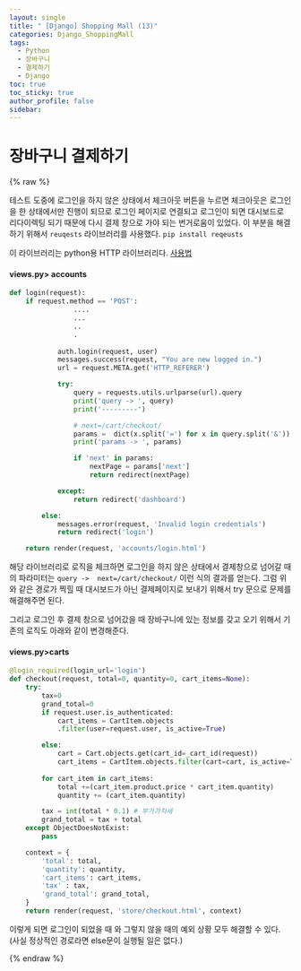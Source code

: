 ```yaml
---
layout: single
title: " [Django] Shopping Mall (13)"
categories: Django_ShoppingMall
tags:
  - Python
  - 장바구니
  - 결제하기
  - Django
toc: true
toc_sticky: true
author_profile: false
sidebar:
---
```

# 장바구니 결제하기

{% raw %}

테스트 도중에 로그인을 하지 않은 상태에서 체크아웃 버튼을 누르면
체크아웃은 로그인을 한 상태에서만 진행이 되므로 로그인 페이지로 연결되고
로그인이 되면 대시보드로 리다이렉팅 되기 때문에 다시 결제 창으로 가야 되는 번거로움이 있었다.
이 부분을 해결하기 위해서 `reuqests` 라이브러리를 사용했다.
`pip install reqeusts`

이 라이브러리는 python용 HTTP 라이브러리다.
[사용법](https://seungjuv.tistory.com/entry/requests-%EB%9D%BC%EC%9D%B4%EB%B8%8C%EB%9F%AC%EB%A6%AC-%EC%82%AC%EC%9A%A9%EB%B2%95)

#### views.py> accounts
```python
def login(request):
    if request.method == 'POST':
				....
				...
				..
				.
                
            auth.login(request, user)
            messages.success(request, "You are new logged in.")
            url = request.META.get('HTTP_REFERER')

            try:
                query = requests.utils.urlparse(url).query
                print('query -> ', query)
                print('---------')

                # next=/cart/checkout/
                params =  dict(x.split('=') for x in query.split('&'))
                print('params -> ', params)

                if 'next' in params:
                    nextPage = params['next']
                    return redirect(nextPage)

            except:
                return redirect('dashboard')

        else:
            messages.error(request, 'Invalid login credentials')
            return redirect('login')

    return render(request, 'accounts/login.html')
```

해당 라이브러리로 로직을 체크하면 로그인을 하지 않은 상태에서 결제창으로 넘어갈 때의 파라미터는 `query ->  next=/cart/checkout/` 이런 식의 결과를 얻는다.
그럼 위와 같은 경로가 찍힐 때 대시보드가 아닌 결제페이지로 보내기 위해서 
try 문으로 문제를 해결해주면 된다.

그리고 로그인 후 결제 창으로 넘어갔을 때 장바구니에 있는 정보를 갖고 오기 위해서
기존의 로직도 아래와 같이 변경해준다.

#### views.py>carts
```python
@login_required(login_url='login')
def checkout(request, total=0, quantity=0, cart_items=None):
    try:
        tax=0
        grand_total=0
        if request.user.is_authenticated:
            cart_items = CartItem.objects
            .filter(user=request.user, is_active=True)

        else:
            cart = Cart.objects.get(cart_id=_cart_id(request))
            cart_items = CartItem.objects.filter(cart=cart, is_active=True)
            
        for cart_item in cart_items:
            total +=(cart_item.product.price * cart_item.quantity)
            quantity += (cart_item.quantity)

        tax = int(total * 0.1) # 부가가치세
        grand_total = tax + total
    except ObjectDoesNotExist:
        pass

    context = {
        'total': total,
        'quantity': quantity,
        'cart_items': cart_items,
        'tax' : tax,
        'grand_total': grand_total,
    }
    return render(request, 'store/checkout.html', context)
```
이렇게 되면 로그인이 되었을 때 와 그렇지 않을 때의 예외 상황 모두 해결할 수 있다.
(사실 정상적인 경로라면 else문이 실행될 일은 없다.)




{% endraw %}
